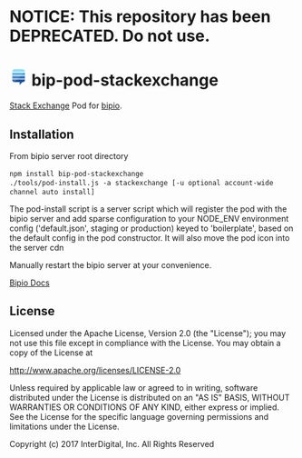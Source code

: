 # **NOTICE:** This repository has been **DEPRECATED**. Do not use.
![StackExchange](stackexchange.png) bip-pod-stackexchange
=======

[Stack Exchange](https://www.stackexchange.com) Pod for [bipio](https://bip.io).

## Installation

From bipio server root directory

    npm install bip-pod-stackexchange
    ./tools/pod-install.js -a stackexchange [-u optional account-wide channel auto install]

The pod-install script is a server script which will register the pod with the bipio server and add sparse
configuration to your NODE_ENV environment config ('default.json', staging or production)
keyed to 'boilerplate', based on the default config in the pod constructor.  It will also move the
pod icon into the server cdn

Manually restart the bipio server at your convenience.

[Bipio Docs](https://bip.io/docs/pods)

## License

Licensed under the Apache License, Version 2.0 (the "License"); you may not use this file except in compliance with the License. You may obtain a copy of the License at

http://www.apache.org/licenses/LICENSE-2.0

Unless required by applicable law or agreed to in writing, software distributed under the License is distributed on an "AS IS" BASIS, WITHOUT WARRANTIES OR CONDITIONS OF ANY KIND, either express or implied. See the License for the specific language governing permissions and limitations under the License.


Copyright (c) 2017 InterDigital, Inc. All Rights Reserved
